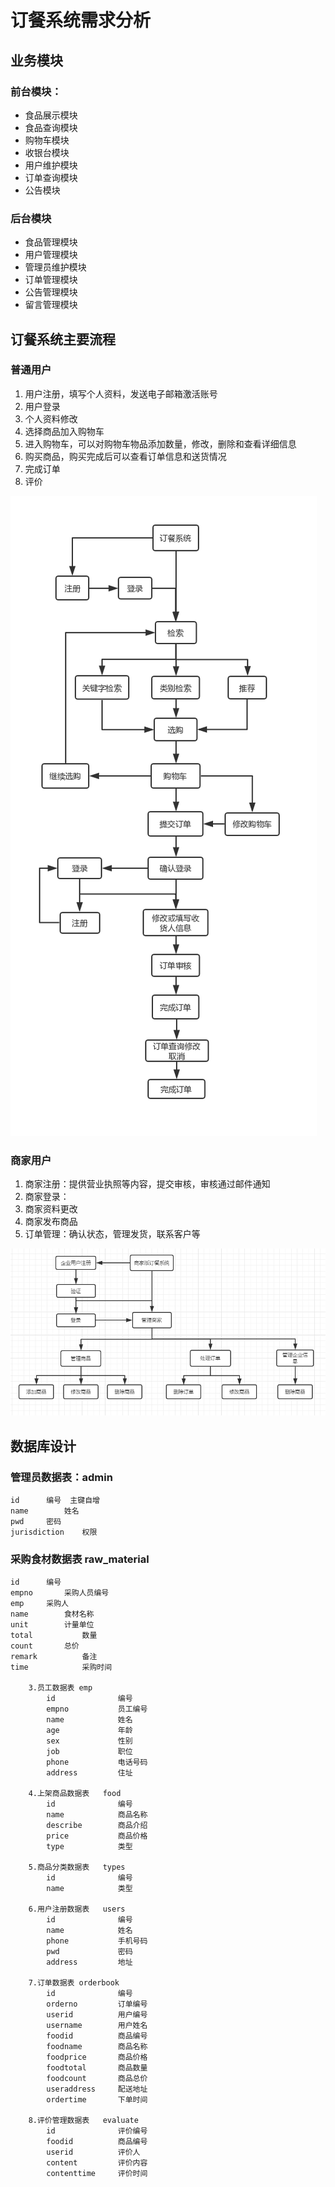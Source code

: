 # 订餐系统需求分析

## 业务模块

### 前台模块：

- 食品展示模块
- 食品查询模块
- 购物车模块
- 收银台模块
- 用户维护模块
- 订单查询模块
- 公告模块

### 后台模块

- 食品管理模块
- 用户管理模块
- 管理员维护模块
- 订单管理模块
- 公告管理模块
- 留言管理模块

## 订餐系统主要流程

### 普通用户

1. 用户注册，填写个人资料，发送电子邮箱激活账号
2. 用户登录
3. 个人资料修改
4. 选择商品加入购物车
5. 进入购物车，可以对购物车物品添加数量，修改，删除和查看详细信息
6. 购买商品，购买完成后可以查看订单信息和送货情况
7. 完成订单
8. 评价

![order](https://github.com/wesleyzxl/note/blob/master/s/pic/order.png)

### 商家用户

1. 商家注册：提供营业执照等内容，提交审核，审核通过邮件通知
2. 商家登录：
3. 商家资料更改
4. 商家发布商品
5. 订单管理：确认状态，管理发货，联系客户等

![](https://github.com/wesleyzxl/note/blob/master/s/pic/Snipaste_2019-04-01_11-05-19.png)


## 数据库设计

### 管理员数据表：admin

```
id		编号	主键自增
name		姓名
pwd		密码
jurisdiction	权限
```
		
### 采购食材数据表  raw_material

```
id		编号
empno		采购人员编号
emp		采购人
name		食材名称
unit		计量单位
total			数量
count		总价
remark			备注
time			采购时间
		
	3.员工数据表	emp
		id				编号
		empno			员工编号
		name			姓名
		age				年龄
		sex				性别
		job				职位
		phone			电话号码
		address			住址
		
	4.上架商品数据表	food
		id				编号
		name			商品名称
		describe		商品介绍
		price			商品价格
		type			类型
		
	5.商品分类数据表	types
		id				编号
		name			类型
		
	6.用户注册数据表	users
		id				编号
		name			姓名
		phone			手机号码
		pwd				密码
		address			地址
		
	7.订单数据表	orderbook
		id				编号
		orderno			订单编号
		userid			用户编号
		username		用户姓名
		foodid			商品编号
		foodname		商品名称
		foodprice		商品价格
		foodtotal		商品数量
		foodcount		商品总价
		useraddress		配送地址
		ordertime		下单时间
		
	8.评价管理数据表	evaluate 
		id				评价编号
		foodid			商品编号
		userid			评价人
		content   		评价内容
		contenttime		评价时间